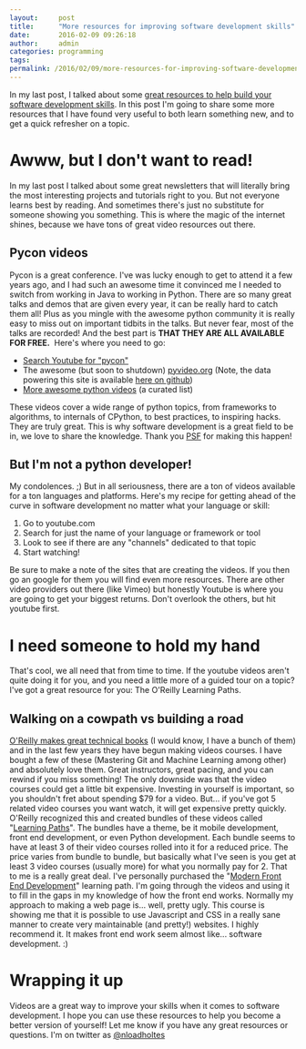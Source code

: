 ```yaml
---
layout:     post
title:      "More resources for improving software development skills"
date:       2016-02-09 09:26:18
author:     admin
categories: programming
tags:  
permalink: /2016/02/09/more-resources-for-improving-software-development-skills/
---
```

In my last post, I talked about some [great resources to help build your software development skills](https://ironboundsoftware.com/blog/2016/01/26/resources-building-software-development-skills/). In this post I'm going to share some more resources that I have found very useful to both learn something new, and to get a quick refresher on a topic. 

# Awww, but I don't want to read!

In my last post I talked about some great newsletters that will literally bring the most interesting projects and tutorials right to you. But not everyone learns best by reading. And sometimes there's just no substitute for someone showing you something. This is where the magic of the internet shines, because we have tons of great video resources out there. 

## Pycon videos

Pycon is a great conference. I've was lucky enough to get to attend it a few years ago, and I had such an awesome time it convinced me I needed to switch from working in Java to working in Python. There are so many great talks and demos that are given every year, it can be really hard to catch them all! Plus as you mingle with the awesome python community it is really easy to miss out on important tidbits in the talks. But never fear, most of the talks are recorded! And the best part is **THAT THEY ARE ALL AVAILABLE FOR FREE.**  Here's where you need to go: 

  * [Search Youtube for "pycon"](https://www.youtube.com/results?search_query=pycon)
  * The awesome (but soon to shutdown) [pyvideo.org](http://pyvideo.org/) (Note, the data powering this site is available [here on github](https://github.com/pyvideo/pyvideo-data/))
  * [More awesome python videos](https://github.com/vinta/awesome-python) (a curated list)

These videos cover a wide range of python topics, from frameworks to algorithms, to internals of CPython, to best practices, to inspiring hacks. They are truly great. This is why software development is a great field to be in, we love to share the knowledge. Thank you [PSF](https://www.python.org/psf/) for making this happen! 

## But I'm not a python developer!

My condolences. ;) But in all seriousness, there are a ton of videos available for a ton languages and platforms. Here's my recipe for getting ahead of the curve in software development no matter what your language or skill: 

  1. Go to youtube.com
  2. Search for just the name of your language or framework or tool
  3. Look to see if there are any "channels" dedicated to that topic
  4. Start watching!

Be sure to make a note of the sites that are creating the videos. If you then go an google for them you will find even more resources. There are other video providers out there (like Vimeo) but honestly Youtube is where you are going to get your biggest returns. Don't overlook the others, but hit youtube first. 

# I need someone to hold my hand

That's cool, we all need that from time to time. If the youtube videos aren't quite doing it for you, and you need a little more of a guided tour on a topic? I've got a great resource for you: The O'Reilly Learning Paths. 

## Walking on a cowpath vs building a road

[O'Reilly makes great technical books](https://oreilly.com/) (I would know, I have a bunch of them) and in the last few years they have begun making videos courses. I have bought a few of these (Mastering Git and Machine Learning among other) and absolutely love them. Great instructors, great pacing, and you can rewind if you miss something! The only downside was that the video courses could get a little bit expensive. Investing in yourself is important, so you shouldn't fret about spending $79 for a video. But... if you've got 5 related video courses you want watch, it will get expensive pretty quickly. O'Reilly recognized this and created bundles of these videos called "[Learning Paths](http://shop.oreilly.com/category/learning-path.do)". The bundles have a theme, be it mobile development, front end development, or even Python development. Each bundle seems to have at least 3 of their video courses rolled into it for a reduced price. The price varies from bundle to bundle, but basically what I've seen is you get at least 3 video courses (usually more) for what you normally pay for 2. That to me is a really great deal. I've personally purchased the "[Modern Front End Development](http://shop.oreilly.com/category/learning-path/intro-modern-front-end-web.do)" learning path. I'm going through the videos and using it to fill in the gaps in my knowledge of how the front end works. Normally my approach to making a web page is... well, pretty ugly. This course is showing me that it is possible to use Javascript and CSS in a really sane manner to create very maintainable (and pretty!) websites. I highly recommend it. It makes front end work seem almost like... software development. :) 

# Wrapping it up

Videos are a great way to improve your skills when it comes to software development. I hope you can use these resources to help you become a better version of yourself! Let me know if you have any great resources or questions. I'm on twitter as [@nloadholtes](https://twitter.com/nloadholtes)
